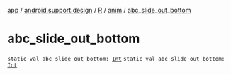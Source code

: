 [app](../../../index.md) / [android.support.design](../../index.md) / [R](../index.md) / [anim](index.md) / [abc_slide_out_bottom](.)

# abc_slide_out_bottom

`static val abc_slide_out_bottom: `[`Int`](https://kotlinlang.org/api/latest/jvm/stdlib/kotlin/-int/index.html)
`static val abc_slide_out_bottom: `[`Int`](https://kotlinlang.org/api/latest/jvm/stdlib/kotlin/-int/index.html)